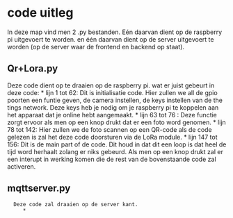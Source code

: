 # code uitleg

In deze map vind men 2 .py bestanden. Eén daarvan dient op de raspberry pi uitgevoert te worden. en één daarvan dient op de server uitgevoert te worden (op de server waar de frontend en backend op staat).

## Qr+Lora.py
Deze code dient op te draaien op de raspberry pi. wat er juist gebeurt in deze code: 
        * lijn 1 tot 62: Dit is initialisatie code. Hier zullen we all de gpio poorten een funtie geven, de camera instellen,
          de keys instellen van de the tings network. Deze keys heb je nodig om je raspberry pi te koppelen aan het apparaat dat
          je online hebt aangemaakt.
        * lijn 63 tot 76 : Deze functie zorgt ervoor als men op een knop drukt dat er een foto word genomen.
        * lijn 78 tot 142: Hier zullen we de foto scannen op een QR-code als de code gelezen is zal het deze 
          code doorsturen via de LoRa module.
        * lijn 147 tot 156: Dit is de main part of de code. Dit houd in dat dit een loop is dat heel de tijd
          word herhaalt zolang er niks gebeurd. Als men op een knop drukt zal er een interupt in werking komen die de rest van de   bovenstaande code zal activeren.

## mqttserver.py
      Deze code zal draaien op de server kant.
         * 
